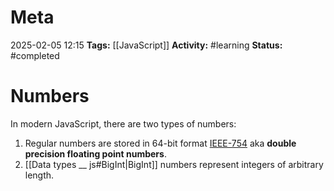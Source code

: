# Meta
2025-02-05 12:15
**Tags:** [[JavaScript]] 
**Activity:** #learning 
**Status:** #completed 

# Numbers

In modern JavaScript, there are two types of numbers:
1. Regular numbers are stored in 64-bit format [IEEE-754](https://en.wikipedia.org/wiki/IEEE_754) aka **double precision floating point numbers**.
2. [[Data types __ js#BigInt|BigInt]] numbers represent integers of arbitrary length.
